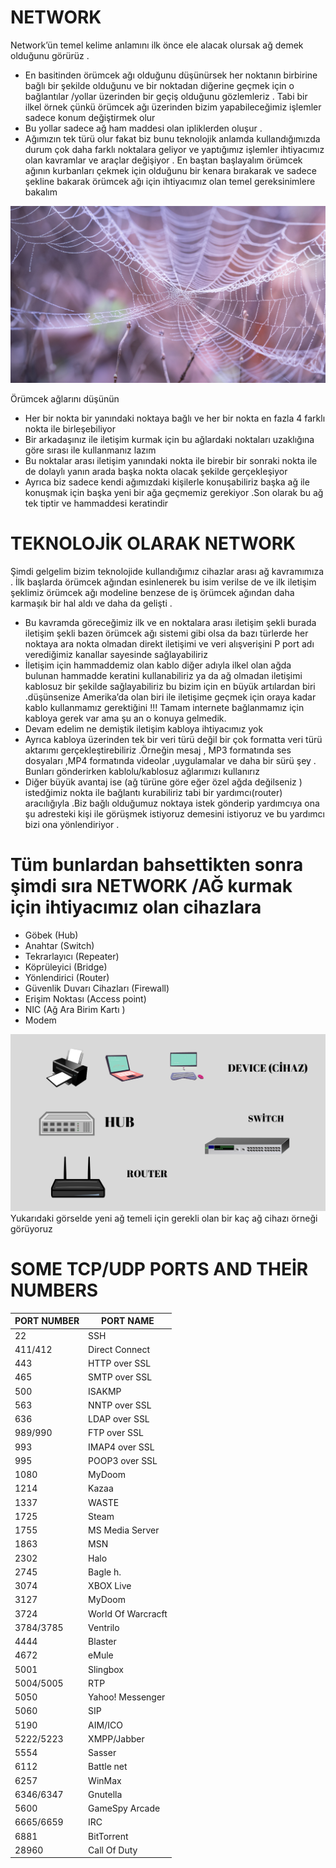 # NETWORK
Network’ün temel kelime anlamını ilk önce ele alacak olursak  ağ demek olduğunu görürüz .
- En basitinden örümcek ağı olduğunu düşünürsek her noktanın birbirine bağlı bir şekilde olduğunu ve bir noktadan diğerine geçmek için o bağlantılar /yollar üzerinden bir geçiş olduğunu gözlemleriz . Tabi bir ilkel örnek çünkü örümcek ağı üzerinden bizim yapabileceğimiz işlemler sadece konum değiştirmek olur 
-  Bu yollar sadece ağ ham maddesi olan ipliklerden oluşur .
-   Ağımızın tek türü  olur fakat biz bunu teknolojik anlamda kullandığımızda durum çok daha farklı noktalara geliyor ve yaptığımız işlemler ihtiyacımız olan kavramlar ve araçlar değişiyor .
En baştan  başlayalım  örümcek ağının kurbanları çekmek için olduğunu bir kenara bırakarak ve sadece şekline bakarak örümcek ağı için ihtiyacımız olan temel gereksinimlere bakalım

![](https://github.com/shilanbashchi/NETWORK/blob/main/spiderWeb.png)

Örümcek ağlarını düşünün 
- Her bir nokta bir yanındaki noktaya bağlı ve her bir nokta en fazla 4 farklı nokta ile birleşebiliyor 
- Bir arkadaşınız ile iletişim kurmak için bu ağlardaki noktaları uzaklığına göre sırası ile kullanmanız lazım  
- Bu noktalar arası iletişim yanındaki nokta ile birebir bir sonraki nokta ile de dolaylı yanın arada başka nokta olacak şekilde gerçekleşiyor
-  Ayrıca biz sadece kendi ağımızdaki kişilerle konuşabiliriz başka ağ ile konuşmak için başka yeni bir ağa geçmemiz gerekiyor .Son olarak bu ağ tek tiptir ve hammaddesi keratindir 
# TEKNOLOJİK OLARAK NETWORK
Şimdi gelgelim bizim teknolojide kullandığımız cihazlar arası ağ kavramımıza . İlk başlarda örümcek ağından esinlenerek bu isim verilse de ve ilk iletişim şeklimiz örümcek ağı modeline benzese de   iş örümcek ağından daha karmaşık bir hal aldı ve daha da gelişti .
- Bu kavramda göreceğimiz ilk ve en noktalara arası iletişim şekli burada iletişim şekli bazen örümcek ağı sistemi gibi olsa da bazı türlerde her noktaya ara nokta olmadan direkt iletişimi ve veri alışverişini P port adı verediğimiz kanallar sayesinde sağlayabiliriz 
-  İletişim için hammaddemiz olan kablo  diğer adıyla  ilkel olan ağda bulunan hammadde keratini kullanabiliriz ya da ağ olmadan iletişimi kablosuz bir şekilde sağlayabiliriz bu bizim için en büyük artılardan biri .düşünsenize Amerika’da olan  biri ile iletişime geçmek için oraya kadar kablo kullanmamız gerektiğini !!! Tamam internete bağlanmamız için kabloya gerek var ama şu an  o konuya gelmedik.
- Devam edelim ne demiştik iletişim kabloya ihtiyacımız yok 
-  Ayrıca kabloya üzerinden tek bir veri türü değil bir çok formatta veri türü aktarımı gerçekleştirebiliriz .Örneğin mesaj , MP3 formatında ses dosyaları ,MP4 formatında videolar ,uygulamalar ve daha  bir sürü şey . Bunları gönderirken kablolu/kablosuz ağlarımızı kullanırız 
-  Diğer büyük avantaj ise (ağ türüne göre eğer özel ağda değilseniz  ) istedğimiz nokta ile bağlantı kurabiliriz tabi bir yardımcı(router) aracılığıyla .Biz bağlı olduğumuz noktaya istek gönderip yardımcıya ona şu adresteki  kişi ile görüşmek istiyoruz demesini istiyoruz ve bu yardımcı bizi ona yönlendiriyor . 
 # Tüm bunlardan bahsettikten sonra şimdi sıra  NETWORK /AĞ kurmak için ihtiyacımız olan cihazlara 
- Göbek (Hub)
-  Anahtar (Switch)
-  Tekrarlayıcı (Repeater)
-  Köprüleyici (Bridge)
-  Yönlendirici (Router)
-  Güvenlik Duvarı Cihazları (Firewall)
-  Erişim Noktası (Access point)
-  NIC (Ağ Ara Birim Kartı )
-  Modem

![](https://github.com/shilanbashchi/images/blob/main/network%20(1).png)
Yukarıdaki görselde yeni ağ temeli için gerekli  olan bir kaç ağ cihazı örneği görüyoruz 



# SOME TCP/UDP PORTS AND THEİR NUMBERS

| PORT NUMBER   | PORT NAME  |
| ------------- | ------------- |
| 22  | SSH  |
|  411/412  | Direct Connect  |
| 443| HTTP over SSL|
|465 | SMTP over SSL|
| 500| ISAKMP|
| 563|NNTP over SSL |
| 636|LDAP over SSL |
| 989/990|FTP over SSL |
|993 |IMAP4 over SSL |
| 995|POOP3 over SSL|
| 1080|MyDoom |
|1214 |Kazaa |
| 1337|WASTE |
| 1725|Steam |
| 1755|MS Media Server  |
| 1863|MSN |
| 2302|Halo |
|2745 |Bagle h. |
|3074 |XBOX Live |
|3127 |MyDoom |
|3724 |World Of Warcracft |
| 3784/3785|Ventrilo |
| 4444|Blaster  |
| 4672|eMule |
| 5001|Slingbox |
|5004/5005 | RTP|
| 5050 | Yahoo! Messenger|
|5060|SIP|
|5190|AIM/ICO|
|5222/5223|XMPP/Jabber|
|5554|Sasser |
|6112|Battle net|
|6257|WinMax|
|6346/6347|Gnutella|
|5600|GameSpy Arcade |
|6665/6659|IRC|
|6881|BitTorrent|
|28960|Call Of Duty|
